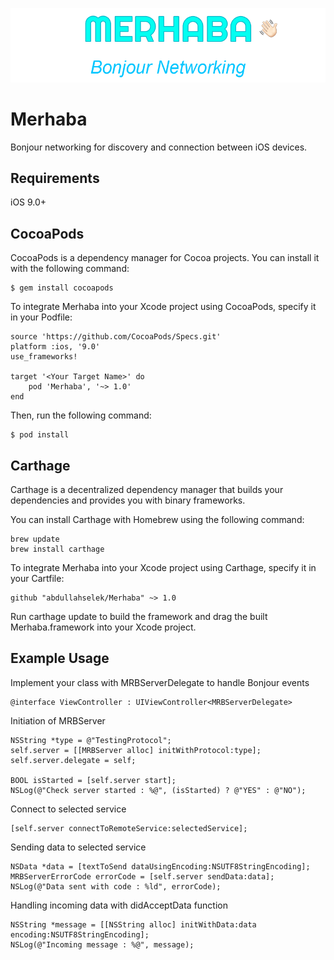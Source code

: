 ![Merhaba](https://github.com/abdullahselek/Merhaba/blob/master/Images/merhaba.png)

# Merhaba
Bonjour networking for discovery and connection between iOS devices.

## Requirements
iOS 9.0+

## CocoaPods
CocoaPods is a dependency manager for Cocoa projects. You can install it with the following command:
```	
$ gem install cocoapods
```

To integrate Merhaba into your Xcode project using CocoaPods, specify it in your Podfile:
```
source 'https://github.com/CocoaPods/Specs.git'
platform :ios, '9.0'
use_frameworks!

target '<Your Target Name>' do
    pod 'Merhaba', '~> 1.0'
end
```
Then, run the following command:
```
$ pod install
```
## Carthage

Carthage is a decentralized dependency manager that builds your dependencies and provides you with binary frameworks.

You can install Carthage with Homebrew using the following command:

```
brew update
brew install carthage
```

To integrate Merhaba into your Xcode project using Carthage, specify it in your Cartfile:

```
github "abdullahselek/Merhaba" ~> 1.0
```

Run carthage update to build the framework and drag the built Merhaba.framework into your Xcode project.

## Example Usage

Implement your class with MRBServerDelegate to handle Bonjour events
```
@interface ViewController : UIViewController<MRBServerDelegate>
```

Initiation of MRBServer
```
NSString *type = @"TestingProtocol";
self.server = [[MRBServer alloc] initWithProtocol:type];
self.server.delegate = self;

BOOL isStarted = [self.server start];
NSLog(@"Check server started : %@", (isStarted) ? @"YES" : @"NO");
```

Connect to selected service
```
[self.server connectToRemoteService:selectedService];
```

Sending data to selected service
```
NSData *data = [textToSend dataUsingEncoding:NSUTF8StringEncoding];
MRBServerErrorCode errorCode = [self.server sendData:data];
NSLog(@"Data sent with code : %ld", errorCode);
```

Handling incoming data with didAcceptData function
```
NSString *message = [[NSString alloc] initWithData:data encoding:NSUTF8StringEncoding];
NSLog(@"Incoming message : %@", message);
```